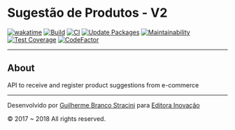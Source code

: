 # Sugestão de Produtos - V2

[![wakatime](https://wakatime.com/badge/github/InovacaoMediaBrasil/SugestaoDeProdutos.V2.svg)](https://wakatime.com/badge/github/InovacaoMediaBrasil/SugestaoDeProdutos.V2)
[![Build](https://github.com/InovacaoMediaBrasil/SugestaoDeProdutos.V2/actions/workflows/build.yml/badge.svg)](https://github.com/InovacaoMediaBrasil/SugestaoDeProdutos.V2/actions/workflows/build.yml)
[![CI](https://github.com/InovacaoMediaBrasil/SugestaoDeProdutos.V2/actions/workflows/build-deploy.yml/badge.svg)](https://github.com/InovacaoMediaBrasil/SugestaoDeProdutos.V2/actions/workflows/build-deploy.yml)
[![Update Packages](https://github.com/InovacaoMediaBrasil/SugestaoDeProdutos.V2/actions/workflows/update-packages.yml/badge.svg)](https://github.com/InovacaoMediaBrasil/SugestaoDeProdutos.V2/actions/workflows/update-packages.yml)
[![Maintainability](https://api.codeclimate.com/v1/badges/e16042dd644cfee66864/maintainability)](https://codeclimate.com/github/InovacaoMediaBrasil/SugestaoDeProdutos.V2/maintainability)
[![Test Coverage](https://api.codeclimate.com/v1/badges/e16042dd644cfee66864/test_coverage)](https://codeclimate.com/github/InovacaoMediaBrasil/SugestaoDeProdutos.V2/test_coverage)
[![CodeFactor](https://www.codefactor.io/repository/github/InovacaoMediaBrasil/SugestaoDeProdutos.V2/badge)](https://www.codefactor.io/repository/github/InovacaoMediaBrasil/SugestaoDeProdutos.V2)

---

## About

API to receive and register product suggestions from e-commerce

---

Desenvolvido por [Guilherme Branco Stracini](https://www.guilhermebranco.com.br) para [Editora Inovação](https://www.editorainovacao.com.br) 

© 2017 ~ 2018 All rights reserved.
